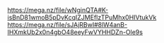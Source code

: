 https://mega.nz/file/wNginQTA#K-isBnD81wmoB5pDvKcqIZJMEflzTPuMhx0HIVtukVk
https://mega.nz/file/sJAjRBwI#8lW4anB-IHXmkUb2x0n4gbO48eeyFwVYHHDZn-Ole9s
